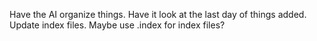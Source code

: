 Have the AI organize things. Have it look at the last day of things added. Update index files. Maybe use .index for index files?